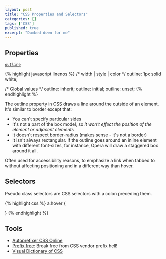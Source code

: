 ```yaml
---
layout: post
title: "CSS Properties and Selectors"
categories: []
tags: ['CSS']
published: true
excerpt: "Dumbed down for me"
---
```

## Properties
[<code>outline</code>](https://developer.mozilla.org/en-US/docs/Web/CSS/outline)

{% highlight javascript linenos %}
/* width | style | color */
outline: 1px solid white;

/* Global values */
outline: inherit;
outline: initial;
outline: unset;
{% endhighlight %}

The outline property in CSS draws a line around the outside of an element.
It's similar to border except that:
  - You can't specify particular sides
  - It's not a part of the box model, so *it won't effect the position of
    the element or adjacent elements*
  - It doesn't respect border-radius (makes sense - it's not a border)
  - It isn't always rectangular. If the outline goes around an inline element
    with different font-sizes, for instance, Opera will draw a staggered box
    around it all.

Often used for accessibility reasons, to emphasize a link when tabbed to without
affecting positioning and in a different way than hover.

## Selectors
Pseudo class selectors are CSS selectors with a colon preceding them.

{% highlight css %}
a:hover {

}
{% endhighlight %}

## Tools
- [Autoprefixer CSS Online](https://autoprefixer.github.io/)
- [Prefix free](https://leaverou.github.io/prefixfree/): Break free from CSS vendor prefix hell!
- [Visual Dictionary of CSS](http://xahlee.info/js/css_index.html)
